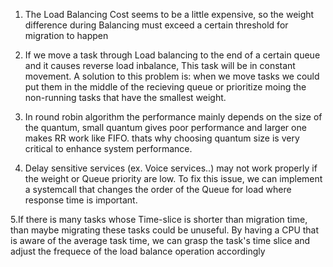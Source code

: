 1. The Load Balancing Cost seems to be a little expensive, so the weight difference during Balancing must exceed a certain threshold for migration to happen

2. If we move a task through Load balancing to the end of a certain queue and it causes reverse load inbalance, This task will be in constant movement.
A solution to this problem is: when we move tasks we could put them in the middle of the recieving queue or prioritize moing the non-running tasks that have the smallest weight. 

3. In round robin algorithm the performance mainly depends on the size of the quantum, small quantum gives poor performance and larger one makes RR work like FIFO. thats why choosing quantum size is very critical to enhance system performance.

4. Delay sensitive services (ex. Voice services..) may not work properly if the weight or Queue priority are low. To fix this issue, we can implement a systemcall that changes the order of the Queue for load where response time is important.

5.If there is many tasks whose Time-slice is shorter than migration time, than maybe migrating these tasks could be unuseful. By having a CPU that is aware of the average task time, we can grasp the task's time slice and adjust the frequece of the load balance operation accordingly

